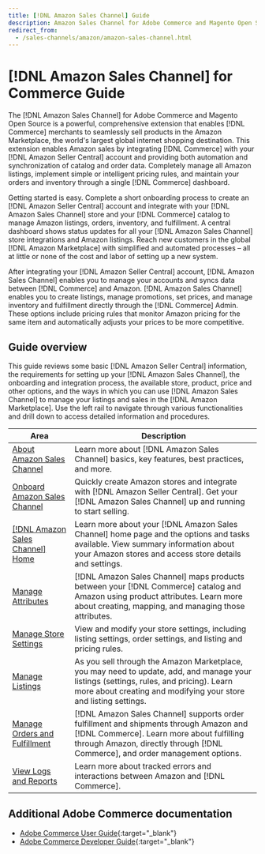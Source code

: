 ```yaml
---
title: [!DNL Amazon Sales Channel] Guide
description: Amazon Sales Channel for Adobe Commerce and Magento Open Source enables merchants to seamlessly sell products in the Amazon Marketplace.
redirect_from:
  - /sales-channels/amazon/amazon-sales-channel.html
---
```


# [!DNL Amazon Sales Channel] for Commerce Guide

The [!DNL Amazon Sales Channel] for Adobe Commerce and Magento Open Source is a powerful, comprehensive extension that enables [!DNL Commerce] merchants to seamlessly sell products in the Amazon Marketplace, the world's largest global internet shopping destination. This extension enables Amazon sales by integrating [!DNL Commerce] with your [!DNL Amazon Seller Central] account and providing both automation and synchronization of catalog and order data. Completely manage all Amazon listings, implement simple or intelligent pricing rules, and maintain your orders and inventory through a single [!DNL Commerce] dashboard.

Getting started is easy. Complete a short onboarding process to create an [!DNL Amazon Seller Central] account and integrate with your [!DNL Amazon Sales Channel] store and your [!DNL Commerce] catalog to manage Amazon listings, orders, inventory, and fulfillment. A central dashboard shows status updates for all your [!DNL Amazon Sales Channel] store integrations and Amazon listings. Reach new customers in the global [!DNL Amazon Marketplace] with simplified and automated processes – all at little or none of the cost and labor of setting up a new system.

After integrating your [!DNL Amazon Seller Central] account, [!DNL Amazon Sales Channel] enables you to manage your accounts and syncs data between [!DNL Commerce] and Amazon. [!DNL Amazon Sales Channel] enables you to create listings, manage promotions, set prices, and manage inventory and fulfillment directly through the [!DNL Commerce] Admin. These options include pricing rules that monitor Amazon pricing for the same item and automatically adjusts your prices to be more competitive.

## Guide overview

This guide reviews some basic [!DNL Amazon Seller Central] information, the requirements for setting up your [!DNL Amazon Sales Channel], the onboarding and integration process, the available store, product, price and other options, and the ways in which you can use [!DNL Amazon Sales Channel] to manage your listings and sales in the [!DNL Amazon Marketplace]. Use the left rail to navigate through various functionalities and drill down to access detailed information and procedures.

|Area|Description|
|----|----|
|[About Amazon Sales Channel](./about-amazon-sales-channel.md)|Learn more about [!DNL Amazon Sales Channel] basics, key features, best practices, and more.|
|[Onboard Amazon Sales Channel](./amazon-onboarding-home.md)|Quickly create Amazon stores and integrate with [!DNL Amazon Seller Central]. Get your [!DNL Amazon Sales Channel] up and running to start selling.|
|[[!DNL Amazon Sales Channel] Home](./amazon-sales-channel-home.md)|Learn more about your [!DNL Amazon Sales Channel] home page and the options and tasks available. View summary information about your Amazon stores and access store details and settings.|
|[Manage Attributes](./attributes-view.md)|[!DNL Amazon Sales Channel] maps products between your [!DNL Commerce] catalog and Amazon using product attributes. Learn more about creating, mapping, and managing those attributes.|
|[Manage Store Settings](./ob-store-review.md)|View and modify your store settings, including listing settings, order settings, and listing and pricing rules.|
|[Manage Listings](./managing-product-listings.md)|As you sell through the Amazon Marketplace, you may need to update, add, and manage your listings (settings, rules, and pricing). Learn more about creating and modifying your store and listing settings.|
|[Manage Orders and Fulfillment](./managing-orders.md)|[!DNL Amazon Sales Channel] supports order fulfillment and shipments through Amazon and [!DNL Commerce]. Learn more about fulfilling through Amazon, directly through [!DNL Commerce], and order management options.|
|[View Logs and Reports](./amazon-logs-reports.md)|Learn more about tracked errors and interactions between Amazon and [!DNL Commerce].|

## Additional Adobe Commerce documentation

- [Adobe Commerce User Guide](https://docs.magento.com/user-guide/){:target="_blank"}
- [Adobe Commerce Developer Guide](https://devdocs.magento.com/){:target="_blank"}

